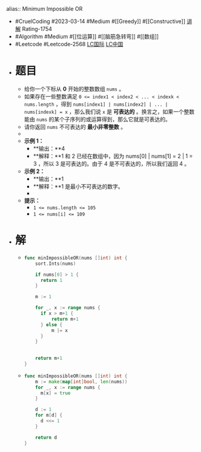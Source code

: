 alias:: Minimum Impossible OR

- #CruelCoding #2023-03-14 #Medium #[[Greedy]] #[[Constructive]] [讲解](https://youtu.be/ROoz5NI6CIM) Rating-1754
- #Algorithm #Medium #[[位运算]] #[[脑筋急转弯]] #[[数组]]
- #Leetcode #Leetcode-2568 [LC国际](https://leetcode.com/problems/minimum-impossible-or/) [LC中国](https://leetcode.cn/problems/minimum-impossible-or/)
- # 题目
	- 给你一个下标从 **0** 开始的整数数组 `nums` 。
	- 如果存在一些整数满足 `0 <= index1 < index2 < ... < indexk < nums.length` ，得到 `nums[index1] | nums[index2] | ... | nums[indexk] = x` ，那么我们说 `x` 是 **可表达的** 。换言之，如果一个整数能由 `nums` 的某个子序列的或运算得到，那么它就是可表达的。
	- 请你返回 `nums` 不可表达的 **最小非零整数** 。
	-
	- **示例 1：**
		- **输出：**4
		- **解释：**1 和 2 已经在数组中，因为 nums[0] | nums[1] = 2 | 1 = 3 ，所以 3 是可表达的。由于 4 是不可表达的，所以我们返回 4 。
	- **示例 2：**
		- **输出：**1
		- **解释：**1 是最小不可表达的数字。
		-
	- **提示：**
		- `1 <= nums.length <= 105`
		- `1 <= nums[i] <= 109`
- # 解
	- ```go
	  func minImpossibleOR(nums []int) int {
	      sort.Ints(nums)
	  
	      if nums[0] > 1 {
	      	return 1
	      }
	  
	      m := 1
	  
	      for _, x := range nums {
	      	if x > m+1 {
	      		return m+1
	      	} else {
	      		m |= x
	      	}
	      }
	  
	      
	      return m+1
	  }
	  ```
	- ```go
	  func minImpossibleOR(nums []int) int {
	      m := make(map[int]bool, len(nums))
	      for _, x := range nums {
	      	m[x] = true
	      }
	  
	      d := 1
	      for m[d] {
	      	d <<= 1
	      }
	  
	      return d
	  }
	  
	  ```